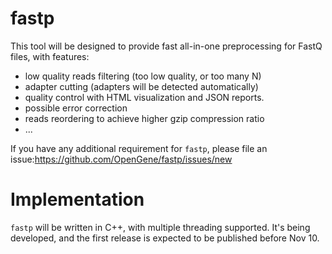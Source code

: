 # fastp
This tool will be designed to provide fast all-in-one preprocessing for FastQ files, with features:
* low quality reads filtering (too low quality, or too many N)
* adapter cutting (adapters will be detected automatically)
* quality control with HTML visualization and JSON reports.
* possible error correction
* reads reordering to achieve higher gzip compression ratio
* ...

If you have any additional requirement for `fastp`, please file an issue:https://github.com/OpenGene/fastp/issues/new

# Implementation
`fastp` will be written in C++, with multiple threading supported. It's being developed, and the first release is expected to be published before Nov 10.
